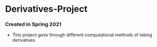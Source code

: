 # Derivatives-Project
### Created in Spring 2021
- This project goes through different computational methods of taking derivatives.
